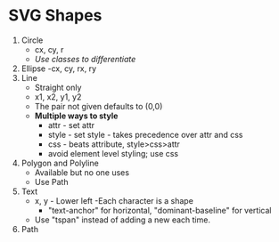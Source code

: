 # SVG Shapes

1. Circle
	- cx, cy, r
	- _Use classes to differentiate_
2. Ellipse
	-cx, cy, rx, ry
3. Line
	- Straight only
	- x1, x2, y1, y2
	- The pair not given defaults to (0,0)
	- **Multiple ways to style**
		- attr - set attr
		- style - set style - takes precedence over attr and css
		- css - beats attribute, style>css>attr
		- avoid element level styling; use css
4. Polygon and Polyline
	- Available but no one uses
	- Use Path
5. Text
	- x, y - Lower left
	-Each character is a shape
		- "text-anchor" for horizontal, "dominant-baseline" for vertical
	- Use "tspan" instead of adding a new each time.
6. Path